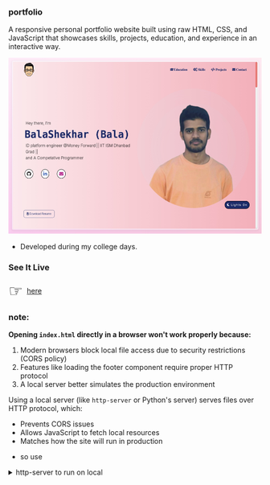 ### portfolio

A responsive personal portfolio website built using raw HTML, CSS, and JavaScript that showcases skills, projects, education, and experience in an interactive way.

<img src="./assets/images/portfolio.png" alt="Medium" style="width: 535px; height: 350px;">

- Developed during my college days.

### See It Live

<div style="text-align: center; display: flex; align-items: center;">
    <span style="font-size: 32px; margin-right: 8px;">☞</span> 
    <a href="https://balashekhar.me">here</a>
</div>

### note:

**Opening `index.html` directly in a browser won't work properly because:**

1. Modern browsers block local file access due to security restrictions (CORS policy)
2. Features like loading the footer component require proper HTTP protocol
3. A local server better simulates the production environment

Using a local server (like `http-server` or Python's server) serves files over HTTP protocol, which:

- Prevents CORS issues
- Allows JavaScript to fetch local resources
- Matches how the site will run in production

* so use

<details><summary>http-server to run on local</summary>
<p>

```bash
# Install http-server globally
npm install -g http-server

# Start the server
http-server -p 8080

# Then open in your browser
# http://localhost:8080
```

</p>
</details>
